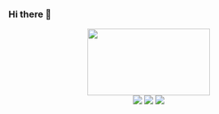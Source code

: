 ### Hi there 👋

<div id="header" align="center">
  <img src="https://media.tenor.com/Zt4LPMD943EAAAAC/wave-hello.gif"
       width="220"
       height="120" />
</div>

<div id="badges" align="center">
  <img src="https://img.shields.io/badge/Website-243964?logo=react&logoColor=white&style=for-the-badge" />
  <img src="https://img.shields.io/badge/LinkedIn-%230077B5?logo=linkedin&logoColor=white&style=for-the-badge" />
  <img src="https://img.shields.io/badge/Twitter-1DA1F2?logo=twitter&logoColor=white&style=for-the-badge" />



<!--
**elslb/elslb** is a ✨ _special_ ✨ repository because its `README.md` (this file) appears on your GitHub profile.

Here are some ideas to get you started:

- 🔭 I’m currently working on ...
- 🌱 I’m currently learning ...
- 👯 I’m looking to collaborate on ...
- 🤔 I’m looking for help with ...
- 💬 Ask me about ...
- 📫 How to reach me: ...
- 😄 Pronouns: ...
- ⚡ Fun fact: ...
-->
